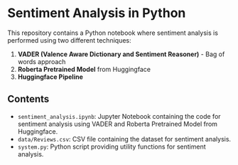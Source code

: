 # Sentiment Analysis in Python

This repository contains a Python notebook where sentiment analysis is performed using two different techniques:

1. **VADER (Valence Aware Dictionary and Sentiment Reasoner)** - Bag of words approach
2. **Roberta Pretrained Model** from Huggingface
3. **Huggingface Pipeline**

## Contents

- `sentiment_analysis.ipynb`: Jupyter Notebook containing the code for sentiment analysis using VADER and Roberta Pretrained Model from Huggingface.
- `data/Reviews.csv`: CSV file containing the dataset for sentiment analysis.
- `system.py`: Python script providing utility functions for sentiment analysis.
